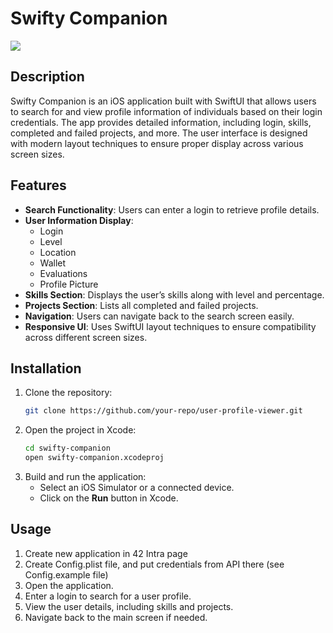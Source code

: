 # Swifty Companion

![](https://github.com/ArturHarutyunyan1/swifty-companion/blob/main/Media/video.gif)

## Description
Swifty Companion is an iOS application built with SwiftUI that allows users to search for and view profile information of individuals based on their login credentials. The app provides detailed information, including login, skills, completed and failed projects, and more. The user interface is designed with modern layout techniques to ensure proper display across various screen sizes.

## Features
- **Search Functionality**: Users can enter a login to retrieve profile details.
- **User Information Display**:
    - Login
    - Level
    - Location
    - Wallet
    - Evaluations
    - Profile Picture
- **Skills Section**: Displays the user’s skills along with level and percentage.
- **Projects Section**: Lists all completed and failed projects.
- **Navigation**: Users can navigate back to the search screen easily.
- **Responsive UI**: Uses SwiftUI layout techniques to ensure compatibility across different screen sizes.

## Installation
1. Clone the repository:
   ```sh
   git clone https://github.com/your-repo/user-profile-viewer.git
   ```
2. Open the project in Xcode:
   ```sh
   cd swifty-companion
   open swifty-companion.xcodeproj
   ```
3. Build and run the application:
    - Select an iOS Simulator or a connected device.
    - Click on the **Run** button in Xcode.

## Usage
1. Create new application in 42 Intra page
2. Create Config.plist file, and put credentials from API there (see Config.example file)
3. Open the application.
4. Enter a login to search for a user profile.
5. View the user details, including skills and projects.
6. Navigate back to the main screen if needed.
